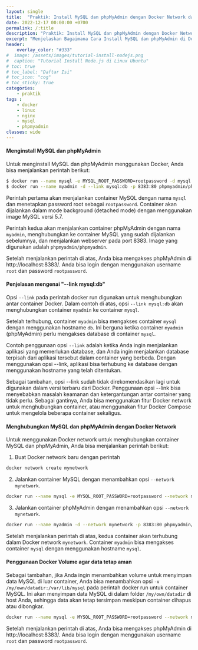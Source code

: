 ```yaml
---
layout: single
title:  "Praktik: Install MySQL dan phpMyAdmin dengan Docker Network dan Docker Volume"
date: 2022-12-17 00:00:00 +0700
permalink: /:title
description: "Praktik: Install MySQL dan phpMyAdmin dengan Docker Network dan Docker Volume."
excerpt: "Menjelaskan Bagaimana Cara Install MySQL dan phpMyAdmin di Docker dengan menggunakan Docker Network dan Docker Volume."
header:
    overlay_color: "#333"
#  image: /assets/images/tutorial-install-nodejs.png
#  caption: "Tutorial Install Node.js di Linux Ubuntu"
# toc: true
# toc_label: "Daftar Isi"
# toc_icon: "cog"
# toc_sticky: true
categories: 
    - praktik
tags : 
    - docker
    - linux
    - nginx
    - mysql
    - phpmyadmin
classes: wide
---
```

#### Menginstall MySQL dan phpMyAdmin
Untuk menginstall MySQL dan phpMyAdmin menggunakan Docker, Anda bisa menjalankan perintah berikut:
```bash
$ docker run --name mysql -e MYSQL_ROOT_PASSWORD=rootpassword -d mysql:5.7
$ docker run --name myadmin -d --link mysql:db -p 8383:80 phpmyadmin/phpmyadmin
```

Perintah pertama akan menjalankan container MySQL dengan nama `mysql` dan menetapkan password root sebagai `rootpassword`. Container akan dijalankan dalam mode background (detached mode) dengan menggunakan image MySQL versi 5.7.

Perintah kedua akan menjalankan container phpMyAdmin dengan nama `myadmin`, menghubungkan ke container MySQL yang sudah dijalankan sebelumnya, dan menjalankan webserver pada port 8383. Image yang digunakan adalah `phpmyadmin/phpmyadmin`.

Setelah menjalankan perintah di atas, Anda bisa mengakses phpMyAdmin di http://localhost:8383/. Anda bisa login dengan menggunakan username `root` dan password `rootpassword`.

#### Penjelasan mengenai "--link mysql:db"

Opsi `--link` pada perintah docker run digunakan untuk menghubungkan antar container Docker. Dalam contoh di atas, opsi `--link mysql:db` akan menghubungkan container `myadmin` ke container `mysql`.

Setelah terhubung, container `myadmin` bisa mengakses container `mysql` dengan menggunakan hostname `db`. Ini berguna ketika container `myadmin` (phpMyAdmin) perlu mengakses database di container `mysql`.

Contoh penggunaan opsi `--link` adalah ketika Anda ingin menjalankan aplikasi yang memerlukan database, dan Anda ingin menjalankan database terpisah dari aplikasi tersebut dalam container yang berbeda. Dengan menggunakan opsi --link, aplikasi bisa terhubung ke database dengan menggunakan hostname yang telah ditentukan.

Sebagai tambahan, opsi --link sudah tidak direkomendasikan lagi untuk digunakan dalam versi terbaru dari Docker. Penggunaan opsi --link bisa menyebabkan masalah keamanan dan ketergantungan antar container yang tidak perlu. Sebagai gantinya, Anda bisa menggunakan fitur Docker network untuk menghubungkan container, atau menggunakan fitur Docker Compose untuk mengelola beberapa container sekaligus.

#### Menghubungkan MySQL dan phpMyAdmin dengan Docker Network

Untuk menggunakan Docker network untuk menghubungkan container MySQL dan phpMyAdmin, Anda bisa menjalankan perintah berikut:
1. Buat Docker network baru dengan perintah 
```bash
docker network create mynetwork
```
2. Jalankan container MySQL dengan menambahkan opsi `--network mynetwork`.
```bash
docker run --name mysql -e MYSQL_ROOT_PASSWORD=rootpassword --network mynetwork -d mysql:5.7
```
3. Jalankan container phpMyAdmin dengan menambahkan opsi `--network mynetwork`.
```bash
docker run --name myadmin -d --network mynetwork -p 8383:80 phpmyadmin/phpmyadmin
```
Setelah menjalankan perintah di atas, kedua container akan terhubung dalam Docker network `mynetwork`. Container `myadmin` bisa mengakses container `mysql` dengan menggunakan hostname `mysql`.

#### Penggunaan Docker Volume agar data tetap aman

Sebagai tambahan, jika Anda ingin menambahkan volume untuk menyimpan data MySQL di luar container, Anda bisa menambahkan opsi `-v /my/own/datadir:/var/lib/mysql` pada perintah docker run untuk container MySQL. Ini akan menyimpan data MySQL di dalam folder `/my/own/datadir` di host Anda, sehingga data akan tetap tersimpan meskipun container dihapus atau dibongkar.
```bash
docker run --name mysql -e MYSQL_ROOT_PASSWORD=rootpassword --network mynetwork -v /my/own/datadir:/var/lib/mysql -d mysql:5.7
```
Setelah menjalankan perintah di atas, Anda bisa mengakses phpMyAdmin di http://localhost:8383/. Anda bisa login dengan menggunakan username `root` dan password `rootpassword`.

